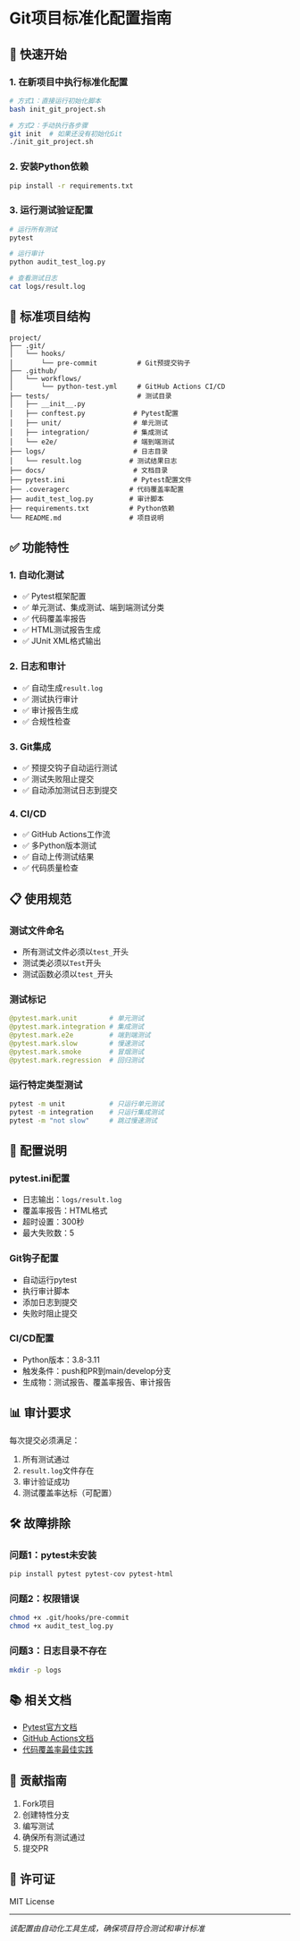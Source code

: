 # Git项目标准化配置指南

## 🚀 快速开始

### 1. 在新项目中执行标准化配置

```bash
# 方式1：直接运行初始化脚本
bash init_git_project.sh

# 方式2：手动执行各步骤
git init  # 如果还没有初始化Git
./init_git_project.sh
```

### 2. 安装Python依赖

```bash
pip install -r requirements.txt
```

### 3. 运行测试验证配置

```bash
# 运行所有测试
pytest

# 运行审计
python audit_test_log.py

# 查看测试日志
cat logs/result.log
```

## 📁 标准项目结构

```
project/
├── .git/
│   └── hooks/
│       └── pre-commit          # Git预提交钩子
├── .github/
│   └── workflows/
│       └── python-test.yml     # GitHub Actions CI/CD
├── tests/                      # 测试目录
│   ├── __init__.py
│   ├── conftest.py            # Pytest配置
│   ├── unit/                  # 单元测试
│   ├── integration/           # 集成测试
│   └── e2e/                   # 端到端测试
├── logs/                      # 日志目录
│   └── result.log            # 测试结果日志
├── docs/                      # 文档目录
├── pytest.ini                 # Pytest配置文件
├── .coveragerc               # 代码覆盖率配置
├── audit_test_log.py         # 审计脚本
├── requirements.txt          # Python依赖
└── README.md                 # 项目说明
```

## ✅ 功能特性

### 1. 自动化测试
- ✅ Pytest框架配置
- ✅ 单元测试、集成测试、端到端测试分类
- ✅ 代码覆盖率报告
- ✅ HTML测试报告生成
- ✅ JUnit XML格式输出

### 2. 日志和审计
- ✅ 自动生成`result.log`
- ✅ 测试执行审计
- ✅ 审计报告生成
- ✅ 合规性检查

### 3. Git集成
- ✅ 预提交钩子自动运行测试
- ✅ 测试失败阻止提交
- ✅ 自动添加测试日志到提交

### 4. CI/CD
- ✅ GitHub Actions工作流
- ✅ 多Python版本测试
- ✅ 自动上传测试结果
- ✅ 代码质量检查

## 📋 使用规范

### 测试文件命名
- 所有测试文件必须以`test_`开头
- 测试类必须以`Test`开头
- 测试函数必须以`test_`开头

### 测试标记
```python
@pytest.mark.unit        # 单元测试
@pytest.mark.integration # 集成测试
@pytest.mark.e2e         # 端到端测试
@pytest.mark.slow        # 慢速测试
@pytest.mark.smoke       # 冒烟测试
@pytest.mark.regression  # 回归测试
```

### 运行特定类型测试
```bash
pytest -m unit           # 只运行单元测试
pytest -m integration    # 只运行集成测试
pytest -m "not slow"     # 跳过慢速测试
```

## 🔧 配置说明

### pytest.ini配置
- 日志输出：`logs/result.log`
- 覆盖率报告：HTML格式
- 超时设置：300秒
- 最大失败数：5

### Git钩子配置
- 自动运行pytest
- 执行审计脚本
- 添加日志到提交
- 失败时阻止提交

### CI/CD配置
- Python版本：3.8-3.11
- 触发条件：push和PR到main/develop分支
- 生成物：测试报告、覆盖率报告、审计报告

## 📊 审计要求

每次提交必须满足：
1. 所有测试通过
2. `result.log`文件存在
3. 审计验证成功
4. 测试覆盖率达标（可配置）

## 🛠️ 故障排除

### 问题1：pytest未安装
```bash
pip install pytest pytest-cov pytest-html
```

### 问题2：权限错误
```bash
chmod +x .git/hooks/pre-commit
chmod +x audit_test_log.py
```

### 问题3：日志目录不存在
```bash
mkdir -p logs
```

## 📚 相关文档

- [Pytest官方文档](https://docs.pytest.org/)
- [GitHub Actions文档](https://docs.github.com/en/actions)
- [代码覆盖率最佳实践](https://coverage.readthedocs.io/)

## 🤝 贡献指南

1. Fork项目
2. 创建特性分支
3. 编写测试
4. 确保所有测试通过
5. 提交PR

## 📄 许可证

MIT License

---

*该配置由自动化工具生成，确保项目符合测试和审计标准*